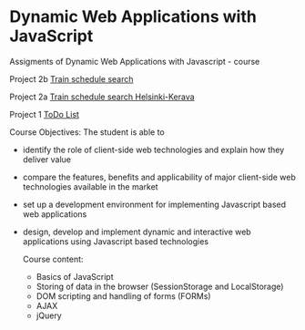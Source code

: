 # Dynamic Web Applications with JavaScript
Assigments of Dynamic Web Applications with Javascript - course


Project 2b <a href="https://lalefal-junahaku.netlify.app/"> Train schedule search</a>

Project 2a <a href="https://lalefal-aikatauluhaku.netlify.app/"> Train schedule search Helsinki-Kerava</a>

Project 1 <a href="https://to00bl10projekti1.netlify.app/"> ToDo List</a>


Course Objectives: The student is able to
- identify the role of client-side web technologies and explain how they deliver value
- compare the features, benefits and applicability of major client-side web technologies available in the market
- set up a development environment for implementing Javascript based web applications
- design, develop and implement dynamic and interactive web applications using Javascript based technologies

  Course content:
  - Basics of JavaScript
  - Storing of data in the browser (SessionStorage and LocalStorage)
  - DOM scripting and handling of forms (FORMs)
  - AJAX
  - jQuery
